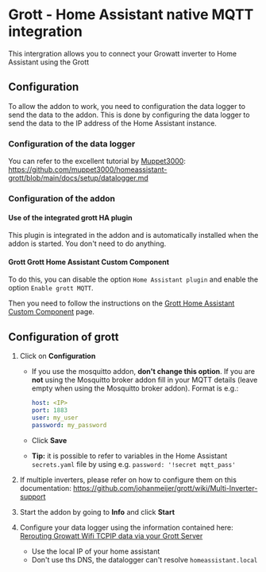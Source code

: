 # Grott - Home Assistant native MQTT integration

This intergration allows you to connect your Growatt inverter to Home Assistant using the Grott

## Configuration

To allow the addon to work, you need to configuration the data logger to send the data to the addon. This is done by configuring the data logger to send the data to the IP address of the Home Assistant instance.

### Configuration of the data logger

You can refer to the excellent tutorial by [Muppet3000](https://github.com/muppet3000/): https://github.com/muppet3000/homeassistant-grott/blob/main/docs/setup/datalogger.md

### Configuration of the addon

#### Use of the integrated grott HA plugin

This plugin is integrated in the addon and is automatically installed when the addon is started. You don't need to do anything.

#### Grott Grott Home Assistant Custom Component

To do this, you can disable the option `Home Assistant plugin` and enable the option `Enable grott MQTT`.

Then you need to follow the instructions on the [Grott Home Assistant Custom Component](https://github.com/muppet3000/homeassistant-grott/) page.

## Configuration of grott

1. Click on **Configuration**

   - If you use the mosquitto addon, **don't change this option**. If you are **not** using the Mosquitto broker addon fill in your MQTT details (leave empty when using the Mosquitto broker addon). Format is e.g.: <br>

     ```yaml
     host: <IP>
     port: 1883
     user: my_user
     password: my_password
     ```

   - Click **Save**
   - **Tip:** it is possible to refer to variables in the Home Assistant `secrets.yaml` file by using e.g. `password: '!secret mqtt_pass'`

1. If multiple inverters, please refer on how to configure them on this documentation: <https://github.com/johanmeijer/grott/wiki/Multi-Inverter-support>
1. Start the addon by going to **Info** and click **Start**
1. Configure your data logger using the information contained here: [Rerouting Growatt Wifi TCPIP data via your Grott Server](https://github.com/johanmeijer/grott/wiki/Rerouting-Growatt-Wifi-TCPIP-data-via-your-Grott-Server)
   - Use the local IP of your home assistant
   - Don't use ths DNS, the datalogger can't resolve `homeassistant.local`
